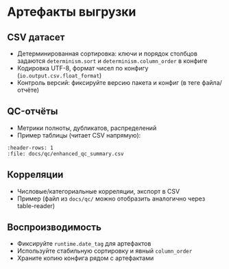 # Артефакты выгрузки

## CSV датасет

- Детерминированная сортировка: ключи и порядок столбцов задаются `determinism.sort` и `determinism.column_order` в конфиге
- Кодировка UTF-8, формат чисел по конфигу (`io.output.csv.float_format`)
- Контроль версий: фиксируйте версию пакета и конфиг (в теге файла/отчёте)

## QC-отчёты

- Метрики полноты, дубликатов, распределений
- Пример таблицы (читает CSV напрямую):

```table
:header-rows: 1
:file: docs/qc/enhanced_qc_summary.csv
```

## Корреляции

- Числовые/категориальные корреляции, экспорт в CSV
- Пример (файл из `docs/qc/` можно отобразить аналогично через table-reader)

## Воспроизводимость

- Фиксируйте `runtime.date_tag` для артефактов
- Используйте стабильную сортировку и явный `column_order`
- Храните копию конфига рядом с артефактами
